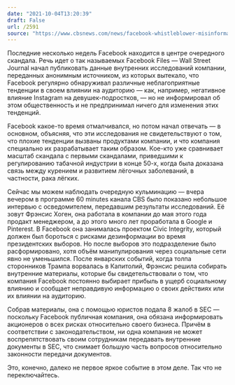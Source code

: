 ```yaml
---
date: "2021-10-04T13:20:39"
draft: False
url: /2591
source: "https://www.cbsnews.com/news/facebook-whistleblower-misinformation-public-60-minutes-2021-10-03/"
---
```


Последние несколько недель Facebook находится в центре очередного скандала. Речь идет о так называемых Facebook Files — Wall Street Journal начал публиковать данные внутренних исследований компании, переданных анонимным источником, из которых вытекало, что Facebook регулярно обнаруживал различные неблагоприятные тенденции в своем влиянии на аудиторию — как, например, негативное влияние Instagram на девушек-подростков, — но не информировал об этом общественность и не предпринимал ничего для изменения этих тенденций.

Facebook какое-то время отмалчивался, но потом начал отвечать — в основном, объясняя, что эти исследования не свидетельствуют о том, что плохие тенденции вызваны продуктами компании, и что компания специально их разрабатывает таким образом. Кое-кто уже сравнивает масштаб скандала с первыми скандалами, приведшими к регулированию табачной индустрии в конце 50-х, когда была доказана связь между курением и развитием лёгочных заболеваний, в частности, рака лёгких.

Сейчас мы можем наблюдать очередную кульминацию — вчера вечером в программе 60 minutes канала CBS было показано небольшое интервью с осведомителем, передавшим результаты исследований. Её зовут Фрэнсис Хоген, она работала в компании до мая этого года продакт менеджером, а до этого много лет проработала в Google и Pinterest. В Facebook она занималась проектом Civic Integrity, который должен был бороться с рисками дезинформации во время президентских выборов. Но после выборов это подразделение было расформировано, хотя объём манипулирования через социальные сети явно не уменьшился. После январских событий, когда толпа сторонников Трампа ворвалась в Капитолий, Фрэнсис решила собирать внутренние материалы, которые бы свидетельствовали о том, что компания Facebook постоянно выбирает прибыль в ущерб социальному влиянию и сообщает неправдивую информацию о своих действиях или их влиянии на аудиторию. 

Собрав материалы, она с помощью юристов подала 8 жалоб в SEC — поскольку Facebook публичная компания, она обязана информировать акционеров о всех рисках относительно своего бизнеса. Причём в соответствии с законодательством, ни одна компания не может воспрепятствовать своим сотрудникам передавать внутренние документы в SEC, что снимает большую часть вопросов относительно законности передачи документов.

Это, конечно, далеко не первое яркое событие в этом деле. Так что не переключайтесь.
